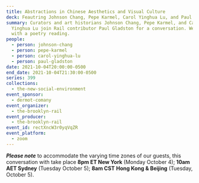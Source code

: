 ```yaml
---
title: Abstractions in Chinese Aesthetics and Visual Culture
deck: Feautring Johnson Chang, Pepe Karmel, Carol Yinghua Lu, and Paul Gladston
summary: Curators and art historians Johnson Chang, Pepe Karmel, and Carol
  Yinghua Lu join Rail contributor Paul Gladston for a conversation. We conclude
  with a poetry reading.
people:
  - person: johnson-chang
  - person: pepe-karmel
  - person: carol-yinghua-lu
  - person: paul-gladston
date: 2021-10-04T20:00:00-0500
end_date: 2021-10-04T21:30:00-0500
series: 399
collections:
  - the-new-social-environment
event_sponsor:
  - dermot-comany
event_organizer:
  - the-brooklyn-rail
event_producer:
  - the-brooklyn-rail
event_id: rectXncW3r0yqVqZR
event_platform:
  - zoom
---
```

***Please note*** to accommodate the varying time zones of our guests, this conversation with take place **8pm ET New York** (Monday October 4); **10am AET Sydney** (Tuesday October 5); **8am CST** **Hong Kong & Beijing** (Tuesday, October 5).